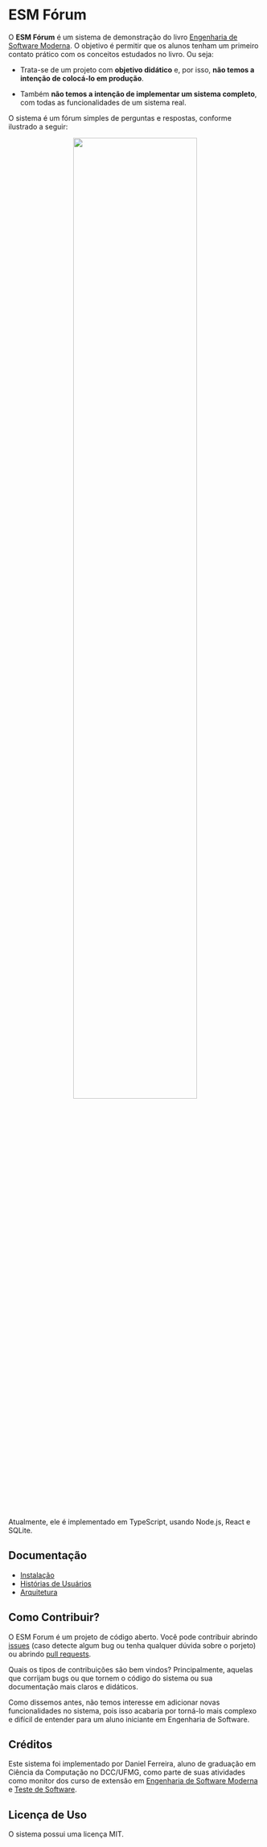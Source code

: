 # ESM Fórum

O **ESM Fórum** é um sistema de demonstração do livro [Engenharia de Software Moderna](https://engsoftmoderna.info). O objetivo é permitir que os alunos tenham um primeiro contato prático com os conceitos estudados no livro. Ou seja:

* Trata-se de um projeto com **objetivo didático** e, por isso, **não temos a intenção de colocá-lo em produção**. 

* Também **não temos a intenção de implementar um sistema completo**, com todas as funcionalidades de um sistema real.

O sistema é um fórum simples de perguntas e respostas, conforme ilustrado a seguir:

<p align="center">
    <img width="70%" src="https://user-images.githubusercontent.com/57276191/174321626-9f868081-7d53-43b5-8cd6-c7b681c15070.png" />
</p>

Atualmente, ele é implementado em TypeScript, usando Node.js, React e SQLite.

## Documentação

* [Instalação](https://github.com/aserg-ufmg/esmforum/blob/main/docs/install-info.md)
* [Histórias de Usuários](https://github.com/aserg-ufmg/esmforum/blob/main/docs/historias-usuarios.md)
* [Arquitetura](https://github.com/aserg-ufmg/esmforum/blob/main/docs/arquitetura.md)

## Como Contribuir?

O ESM Forum é um projeto de código aberto. Você pode contribuir abrindo [issues](https://github.com/aserg-ufmg/esmforum/issues) (caso detecte algum bug ou tenha qualquer dúvida sobre o porjeto) ou abrindo [pull requests](https://github.com/aserg-ufmg/esmforum/pulls).

Quais os tipos de contribuições são bem vindos? Principalmente, aquelas que corrijam bugs ou que tornem o código do sistema ou sua documentação mais claros e didáticos.

Como dissemos antes, não temos interesse em adicionar novas funcionalidades no sistema, pois isso acabaria por torná-lo mais complexo e difícil de entender para um aluno iniciante em Engenharia de Software.

## Créditos

Este sistema foi implementado por Daniel Ferreira, aluno de graduação em Ciência da Computação no DCC/UFMG, como parte de suas atividades como monitor dos curso de extensão em [Engenharia de Software Moderna](http://www.engsoftmoderna.dcc.ufmg.br) e [Teste de Software](http://www.testesoft.dcc.ufmg.br/).

## Licença de Uso

O sistema possui uma licença MIT.
